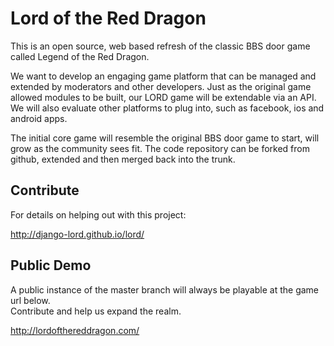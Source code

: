# Lord of the Red Dragon

This is an open source, web based refresh of the classic BBS door game called Legend of 
the Red Dragon.

We want to develop an engaging game platform that can be managed and extended by 
moderators and other developers. Just as the original game allowed modules to be built, 
our LORD game will be extendable via an API. We will also evaluate other platforms to 
plug into, such as facebook, ios and android apps.

The initial core game will resemble the original BBS door game to start, will grow as the 
community sees fit. The code repository can be forked from github, extended and then 
merged back into the trunk.

## Contribute

For details on helping out with this project:

http://django-lord.github.io/lord/

## Public Demo

A public instance of the master branch will always be playable at the game url below.  
Contribute and help us expand the realm.

http://lordofthereddragon.com/
